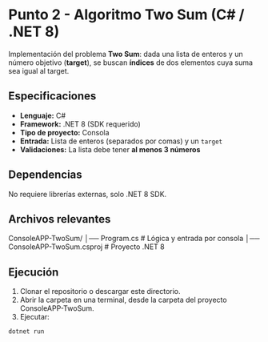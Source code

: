 # Punto 2 - Algoritmo Two Sum (C# / .NET 8)

Implementación del problema **Two Sum**: dada una lista de enteros y un número objetivo (**target**), se buscan **índices** de dos elementos cuya suma sea igual al target.

## Especificaciones
- **Lenguaje:** C#
- **Framework:** .NET 8 (SDK requerido)
- **Tipo de proyecto:** Consola
- **Entrada:** Lista de enteros (separados por comas) y un `target`
- **Validaciones:** La lista debe tener **al menos 3 números**

## Dependencias
No requiere librerías externas, solo .NET 8 SDK.

## Archivos relevantes
ConsoleAPP-TwoSum/
│── Program.cs                 # Lógica y entrada por consola
│── ConsoleAPP-TwoSum.csproj   # Proyecto .NET 8

## Ejecución
1. Clonar el repositorio o descargar este directorio.
2. Abrir la carpeta en una terminal, desde la carpeta del proyecto ConsoleAPP-TwoSum.
3. Ejecutar:

```bash
dotnet run
